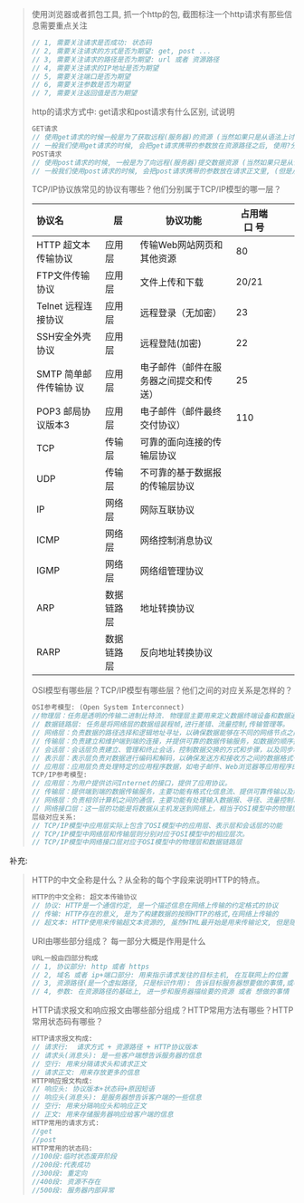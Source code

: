 > 使用浏览器或者抓包工具, 抓一个http的包, 截图标注一个http请求有那些信息需要重点关注
>
> ```C
> // 1, 需要关注请求是否成功: 状态码
> // 2, 需要关注请求的方式是否为期望: get, post ...
> // 3, 需要关注请求的路径是否为期望: url 或者 资源路径
> // 4, 需要关注请求的IP地址是否为期望
> // 5, 需要关注端口是否为期望
> // 6, 需要关注参数是否为期望
> // 7, 需要关注返回值是否为期望
>```
> 
>http的请求方式中: get请求和post请求有什么区别, 试说明
> 
> ```C
> GET请求
> // 使用get请求的时候一般是为了获取远程(服务器)的资源 (当然如果只是从语法上讨论get也可以向服务器提交数据)
> // 一般我们使用get请求的时候, 会把get请求携带的参数放在资源路径之后, 使用?分割,多个参数以&符号连接, 每隔参数本身常使用key-value格式 (但是从语法上, 我们也可以把get请求的参数,放到请求正文了, 语法上是没有问题的)
> POST请求
> // 使用post请求的时候, 一般是为了向远程(服务器)提交数据资源 (当然如果只是从语法上讨论post也可以用于向服务器获取数据)
> // 一般我们使用post请求的时候, 会把post请求携带的参数放在请求正文里, (但是从语法上, 我们也可以把post请求的参数,放到资源路径之后, 就像get那样, 语法上是没有问题的)
> ```
> 
> TCP/IP协议族常见的协议有哪些？他们分别属于TCP/IP模型的哪一层？
> 
> | 协议名                 | 层          | 协议功能                                | 占用端口 号 |      |      |
> | :--------------------- | ----------- | --------------------------------------- | ----------- | ---- | ---- |
> | HTTP 超文本传输协议    | 应用层      | 传输Web网站网页和其他资源               | 80          |      |      |
> | FTP文件传输协议        | 应用层      | 文件上传和下载                          | 20/21       |      |      |
> | Telnet 远程连接协议    | 应用层      | 远程登录（无加密）                      | 23          |      |      |
> | SSH安全外壳协议        | 应用层      | 远程登陆(加密)                          | 22          |      |      |
> | SMTP 简单邮件传输协 议 | 应用层      | 电子邮件（邮件在服务器之间提交和传 送） | 25          |      |      |
>| POP3 邮局协议版本3     | 应用层      | 电子邮件（邮件最终交付协议）            | 110         |      |      |
> | TCP                    | 传输层      | 可靠的面向连接的传输层协议              |             |      |      |
>| UDP                    | 传输层      | 不可靠的基于数据报的传输层协议          |             |      |      |
> | IP                     | 网络层      | 网际互联协议                            |             |      |      |
> | ICMP                   | 网络层      | 网络控制消息协议                        |             |      |      |
> | IGMP                   | 网络层      | 网络组管理协议                          |             |      |      |
> | ARP                    | 数据链路 层 | 地址转换协议                            |             |      |      |
> | RARP                   | 数据链路 层 | 反向地址转换协议                        |             |      |      |
> 
>OSI模型有哪些层？TCP/IP模型有哪些层？他们之间的对应关系是怎样的？
> 
>```C
> OSI参考模型: (Open System Interconnect)
> //物理层：任务是透明的传输二进制比特流. 物理层主要用来定义数据终端设备和数据通信设备之间物理链接的方法, eg:网络设备接口的机械形状(例如网线接口)、交换电路的数量和排列、信号的电器特征(例如光信号/电信号)、等....
> // 数据链路层: 任务是将网络层的数据组装程帧,进行差错、流量控制,传输管理等。
> // 网络层：负责数据的路径选择和逻辑地址寻址，以确保数据能够在不同的网络节点之间正确传输。它还负责数据包的路由和转发。
> // 传输层：负责建立和维护端到端的连接，并提供可靠的数据传输服务，如数据的顺序控制、差错控制等。它还提供了拥塞控制和流量控制机制。
> // 会话层：会话层负责建立、管理和终止会话，控制数据交换的方式和步骤，以及同步和对话控制等。
> // 表示层：表示层负责对数据进行编码和解码，以确保发送方和接收方之间的数据格式一致。它还负责对数据进行加密和解密、压缩和解压缩等转换操作。
>// 应用层：应用层负责处理特定的应用程序数据，如电子邮件、Web浏览器等应用程序的数据处理和传输。
> TCP/IP参考模型:
>// 应用层：为用户提供访问Internet的接口，提供了应用协议。
> // 传输层：提供端到端的数据传输服务，主要功能有格式化信息流、提供可靠传输以及解决不同应用进程的识别问题。
> // 网络层：负责相邻计算机之间的通信，主要功能有处理输入数据报、寻径、流量控制、拥塞控制等。
> // 网络接口层：这一层的功能是将数据从主机发送到网络上，相当于OSI模型中的物理层和数据链路层。
> 层级对应关系:
> // TCP/IP模型中应用层实际上包含了OSI模型中的应用层、表示层和会话层的功能
> // TCP/IP模型中网络层和传输层则分别对应于OSI模型中的相应层次。
> // TCP/IP模型中网络接口层对应于OSI模型中的物理层和数据链路层
> ```



补充: 

> HTTP的中文全称是什么？从全称的每个字段来说明HTTP的特点。
>
> ```C
> HTTP的中文全称: 超文本传输协议
> // 协议: HTTP是一个通信约定, 是一个描述信息在网络上传输的约定格式的协议
> // 传输: HTTP存在的意义, 是为了构建数据的按照HTTP的格式,在网络上传输的
> // 超文本: HTTP使用来传输超文本资源的, 虽然HTML最开始是用来传输论文, 但是随着时间发展, 现在HTTP的主要应用领域是在浏览器中传输各种各样的网络资源(并不是只有浏览器中能使用HTTP协议, 只是浏览器中用到的多),  而这些各种各样的网络资源(图片/网页/音频/视频.....)就是所谓的超文本,
> ```
> 
> URI由哪些部分组成？ 每一部分大概是作用是什么
>
> ```C
>URL一般由四部分构成
> // 1, 协议部分: http 或者 https
> // 2, 域名 或者 ip+端口部分: 用来指示请求发往的目标主机, 在互联网上的位置
> // 3, 资源路径(是一个虚拟路径, 只是标识作用): 告诉目标服务器想要做的事情,或者作为一个资源在服务器上的位置标识
> // 4, 参数: 在资源路径的基础上, 进一步和服务器描绘要的资源 或者 想做的事情
> ```
> 
> HTTP请求报文和响应报文由哪些部分组成？HTTP常用方法有哪些？HTTP常用状态码有哪些？
> 
> ```C
> HTTP请求报文构成:
> // 请求行:  请求方式 + 资源路径 + HTTP协议版本
> // 请求头(消息头): 是一些客户端想告诉服务器的信息
> // 空行: 用来分隔请求头和请求正文
> // 请求正文: 用来存放更多的信息
> HTTP响应报文构成:
> // 响应头: 协议版本+状态码+原因短语
> // 响应头(消息头): 是服务器想告诉客户端的一些信息
> // 空行: 用来分隔响应头和响应正文
> // 正文: 用来存储服务器响应给客户端的信息
>HTTP常用的请求方式:
> //get
>//post
> HTTP常用的状态码:
> //100段:临时状态废弃阶段
> //200段:代表成功
> //300段: 重定向
> //400段: 资源不存在
> //500段: 服务器内部异常
>```
> 
>